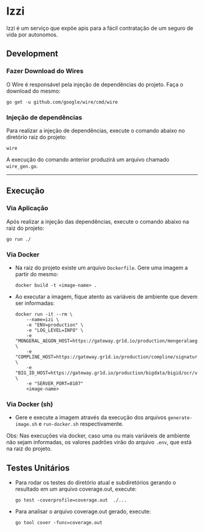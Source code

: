 # Izzi
Izzi é um serviço que expõe apis para a fácil contratação de um seguro de vida por autonomos.
## Development

### Fazer Download do Wires
O Wire é responsável pela injeção de dependências do projeto. Faça o download do mesmo:
```shell
go get -u github.com/google/wire/cmd/wire
```

### Injeção de dependências
Para realizar a injeção de dependências, execute o comando abaixo no diretório raiz do projeto:
```shell
wire
```
A execução do comando anterior produzirá um arquivo chamado `wire_gen.go`.

---

## Execução

### Via Aplicação
Após realizar a injeção das dependências, execute o comando abaixo na raiz do projeto:
```shell
go run ./
```

### Via Docker
- Na raiz do projeto existe um arquivo `Dockerfile`. Gere uma imagem a partir do mesmo:
    ```shell
    docker build -t <image-name> .
    ```
- Ao executar a imagem, fique atento as variáveis de ambiente que devem ser informadas:
    ```shell
    docker run -it --rm \
        --name=izi \
        -e "ENV=production" \
        -e "LOG_LEVEL=INFO" \
        -e "MONGERAL_AEGON_HOST=https://gateway.gr1d.io/production/mongeralaegon/v1/" \
        -e "COMPLINE_HOST=https://gateway.gr1d.io/production/compline/signature/v1/" \
        -e "BIG_ID_HOST=https://gateway.gr1d.io/production/bigdata/bigid/ocr/v1/" \
        -e "SERVER_PORT=8107"
        <image-name>
    ```

### Via Docker (sh)
- Gere e execute a imagem através da execução dos arquivos `generate-image.sh` e `run-docker.sh` respectivamente.

Obs: Nas execuções via docker, caso uma ou mais variáveis de ambiente não sejam informadas, os valores padrões virão do arquivo `.env`, que está na raiz do projeto.

## Testes Unitários
- Para rodar os testes do diretório atual e subdiretórios gerando o resultado em um arquivo coverage.out, execute: 
    ```shell
    go test -coverprofile=coverage.out  ./...
    ```
- Para analisar o arquivo coverage.out gerado, execute:
    ```shell
    go tool cover -func=coverage.out
    ```